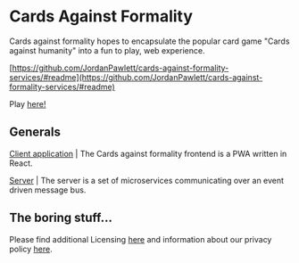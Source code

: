 
# Cards Against Formality

  

Cards against formality hopes to encapsulate the popular card game "Cards against humanity" into a fun to play, web experience.

  [https://github.com/JordanPawlett/cards-against-formality-services/#readme](https://github.com/JordanPawlett/cards-against-formality-services/#readme)

Play [here!](https://cardsagainstformality.io/)


## Generals

[Client application](https://github.com/JordanPawlett/cards-against-formality-pwa/#readme) | The Cards against formality frontend is a PWA written in React.

[Server](https://github.com/JordanPawlett/cards-against-formality-services/#readme) | The server is a set of microservices communicating over an event driven message bus.

  

## The boring stuff...

Please find additional Licensing [here](https://htmlpreview.github.io/?https://github.com/JordanPawlett/cards-against-formality-pwa/blob/master/public/license.html) and information about our privacy policy [here](https://htmlpreview.github.io/?https://github.com/JordanPawlett/cards-against-formality-pwa/blob/master/public/privacy_policy.html).
